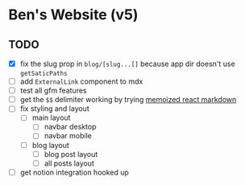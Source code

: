 # Ben's Website (v5)

## TODO
- [X] fix the slug prop in `blog/[slug...[]` because app dir doesn't use `getSaticPaths`
- [ ] add `ExternalLink` component to mdx
- [ ] test all gfm features
- [ ] get the `$$` delimiter working by trying [memoized react markdown](https://github.com/beverm2391/chat-beverm-frontend/blob/74ff52bc6350c05733f1cd241909edda618739ea/components/markdown.tsx)
- [ ] fix styling and layout
  - [ ] main layout
    - [ ] navbar desktop
    - [ ] navbar mobile
  - [ ] blog layout
    - [ ] blog post layout
    - [ ] all posts layout
- [ ] get notion integration hooked up